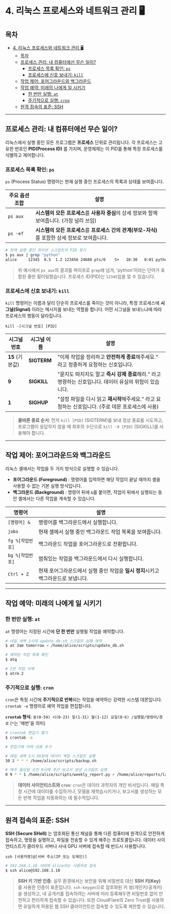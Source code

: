 # 4. 리눅스 프로세스와 네트워크 관리 🖥️

## 목차
- [4. 리눅스 프로세스와 네트워크 관리 🖥️](#4-리눅스-프로세스와-네트워크-관리-️)
  - [목차](#목차)
  - [프로세스 관리: 내 컴퓨터에선 무슨 일이?](#프로세스-관리-내-컴퓨터에선-무슨-일이)
    - [프로세스 목록 확인: `ps`](#프로세스-목록-확인-ps)
    - [프로세스에 신호 보내기: `kill`](#프로세스에-신호-보내기-kill)
  - [작업 제어: 포어그라운드와 백그라운드](#작업-제어-포어그라운드와-백그라운드)
  - [작업 예약: 미래의 나에게 일 시키기](#작업-예약-미래의-나에게-일-시키기)
    - [한 번만 실행: `at`](#한-번만-실행-at)
    - [주기적으로 실행: `cron`](#주기적으로-실행-cron)
  - [원격 접속의 표준: SSH](#원격-접속의-표준-ssh)

---

## 프로세스 관리: 내 컴퓨터에선 무슨 일이?

리눅스에서 실행 중인 모든 프로그램은 **프로세스** 단위로 관리됩니다. 각 프로세스는 고유한 번호인 **PID(Process ID)**  를 가지며, 운영체제는 이 PID를 통해 특정 프로세스를 식별하고 제어합니다.

### 프로세스 목록 확인: `ps`

`ps` (Process Status) 명령어는 현재 실행 중인 프로세스의 목록과 상태를 보여줍니다.

| 주요 옵션 조합 | 설명 |
|---|---|
| `ps aux` | **시스템의 모든 프로세스**를 **사용자 중심**의 상세 정보와 함께 보여줍니다. (가장 널리 쓰임) |
| `ps -ef` | **시스템의 모든 프로세스**를 **프로세스 간의 관계(부모-자식)** 를 포함한 상세 정보로 보여줍니다. |

```bash
# 현재 실행 중인 파이썬 스크립트의 PID 찾기
$ ps aux | grep "python"
alice     12345  0.5  1.2 123456 24680 pts/0    S+   10:30   0:01 python my_script.py
```
> 위 예시에서 `ps aux`의 결과를 파이프로 `grep`에 넘겨, 'python'이라는 단어가 포함된 줄만 필터링했습니다. 프로세스 ID(PID)는 `12345`임을 알 수 있습니다.

### 프로세스에 신호 보내기: `kill`

`kill` 명령어는 이름과 달리 단순히 프로세스를 죽이는 것이 아니라, 특정 프로세스에 **시그널(Signal)**  이라는 메시지를 보내는 역할을 합니다. 어떤 시그널을 보내느냐에 따라 프로세스의 행동이 달라집니다.

`kill -[시그널 번호] [PID]`

| 시그널 번호 | 시그널 이름 | 설명 |
|---|---|---|
| **15** (기본값) | **SIGTERM** | "이제 작업을 정리하고 **안전하게 종료**해주세요." 라고 정중하게 요청하는 신호입니다. |
| **9** | **SIGKILL** | "묻지도 따지지도 말고 **즉시 강제 종료**해라." 라고 명령하는 신호입니다. 데이터 유실의 위험이 있습니다. |
| **1** | **SIGHUP** | "설정 파일을 다시 읽고 **재시작**해주세요." 라고 요청하는 신호입니다. (주로 데몬 프로세스에 사용) |

> **올바른 종료 순서**: 먼저 `kill [PID]` (SIGTERM)를 보내 정상 종료를 시도하고, 프로그램이 응답하지 않을 때 최후의 수단으로 `kill -9 [PID]` (SIGKILL)를 사용해야 합니다.

---

## 작업 제어: 포어그라운드와 백그라운드

리눅스 셸에서는 작업을 두 가지 방식으로 실행할 수 있습니다.

- **포어그라운드 (Foreground)** : 명령어를 입력하면 해당 작업이 끝날 때까지 셸을 사용할 수 없는 기본 실행 방식입니다.
- **백그라운드 (Background)** : 명령어 뒤에 `&`를 붙이면, 작업이 뒤에서 실행되는 동안 셸에서는 다른 작업을 계속할 수 있습니다.

| 명령어 | 설명 |
|---|---|
| `[명령어] &` | 명령어를 백그라운드에서 실행합니다. |
| `jobs` | 현재 셸에서 실행 중인 백그라운드 작업 목록을 보여줍니다. |
| `fg %[작업번호]` | 백그라운드 작업을 포어그라운드로 전환합니다. |
| `bg %[작업번호]` | 멈춰있는 작업을 백그라운드에서 다시 실행합니다. |
| `Ctrl + Z` | 현재 포어그라운드에서 실행 중인 작업을 **일시 정지**시키고 백그라운드로 보냅니다. |

---

## 작업 예약: 미래의 나에게 일 시키기

### 한 번만 실행: `at`
`at` 명령어는 지정된 시간에 **단 한 번만** 실행될 작업을 예약합니다.

```bash
# 내일 새벽 3시에 update_db.sh 스크립트 실행 예약
$ at 3am tomorrow < /home/alice/scripts/update_db.sh

# 예약된 작업 목록 확인
$ atq

# 2번 작업 삭제
$ atrm 2
```

### 주기적으로 실행: `cron`
`cron`은 특정 시간에 **주기적으로 반복**되는 작업을 예약하는 강력한 시스템 데몬입니다. `crontab -e` 명령어로 예약 작업을 편집합니다.

**`crontab` 형식**:
`분(0-59) 시(0-23) 일(1-31) 월(1-12) 요일(0-6) /실행할/명령어/경로`
(`*`는 '매번'을 의미)

```bash
# crontab 편집기 열기
$ crontab -e

# 편집기에 아래 내용 추가

# 매일 새벽 2시 30분에 데이터 백업 스크립트 실행
30 2 * * * /home/alice/scripts/backup.sh

# 매주 월요일 오전 9시에 주간 보고서 생성 스크립트 실행
0 9 * * 1 /home/alice/scripts/weekly_report.py > /home/alice/reports/latest.log 2>&1
```
> **데이터 사이언티스트와 `cron`**: `cron`은 데이터 과학자의 개인 비서입니다. 매일 특정 시간에 데이터를 수집하거나, 모델을 재학습시키거나, 보고서를 생성하는 모든 반복 작업을 자동화하는 데 필수적입니다.

---

## 원격 접속의 표준: SSH

**SSH (Secure SHell)**  는 암호화된 통신 채널을 통해 다른 컴퓨터에 원격으로 안전하게 접속하고, 명령을 실행하고, 파일을 전송할 수 있게 해주는 프로토콜입니다. 데이터 사이언티스트가 클라우드 서버나 사내 GPU 서버에 접속할 때 반드시 사용합니다.

`ssh [사용자명]@[서버 주소(IP 또는 도메인)]`

```bash
# 192.168.1.10 서버에 alice라는 사용자로 접속
$ ssh alice@192.168.1.10
```

> **SSH 키 기반 인증**: 실무 환경에서는 보안을 위해 비밀번호 대신 **SSH 키(Key)**  를 사용한 인증이 표준입니다. `ssh-keygen`으로 암호화된 키 쌍(개인키/공개키)을 생성하고, 내 공개키를 접속하려는 서버에 미리 등록해두면 비밀번호 없이 안전하고 편리하게 접속할 수 있습니다. 또한 CloudFlare의 Zero Trust를 사용하면 유일하게 허용된 웹 SSH 클라이언트만 접속할 수 있도록 제한할 수 있습니다.

